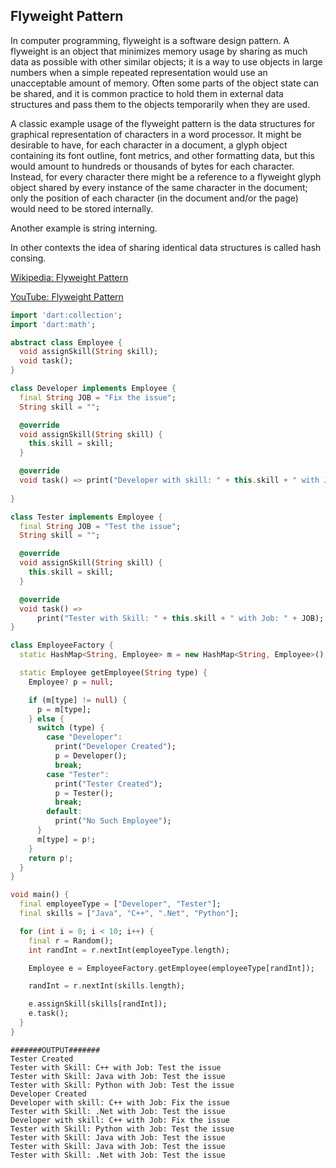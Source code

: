 ## Flyweight Pattern
In computer programming, flyweight is a software design pattern. A flyweight is an object that minimizes memory usage by sharing as much data as possible with other similar objects; it is a way to use objects in large numbers when a simple repeated representation would use an unacceptable amount of memory. Often some parts of the object state can be shared, and it is common practice to hold them in external data structures and pass them to the objects temporarily when they are used.

A classic example usage of the flyweight pattern is the data structures for graphical representation of characters in a word processor. It might be desirable to have, for each character in a document, a glyph object containing its font outline, font metrics, and other formatting data, but this would amount to hundreds or thousands of bytes for each character. Instead, for every character there might be a reference to a flyweight glyph object shared by every instance of the same character in the document; only the position of each character (in the document and/or the page) would need to be stored internally.

Another example is string interning.

In other contexts the idea of sharing identical data structures is called hash consing.

[Wikipedia: Flyweight Pattern](https://en.wikipedia.org/wiki/Flyweight_pattern)

[YouTube: Flyweight Pattern](https://www.youtube.com/watch?v=0vV-R2926ss&ab_channel=DerekBanas)

``` dart
import 'dart:collection';
import 'dart:math';

abstract class Employee {
  void assignSkill(String skill);
  void task();
}

class Developer implements Employee {
  final String JOB = "Fix the issue";
  String skill = "";

  @override
  void assignSkill(String skill) {
    this.skill = skill;
  }

  @override
  void task() => print("Developer with skill: " + this.skill + " with Job: " + JOB);
  
}

class Tester implements Employee {
  final String JOB = "Test the issue";
  String skill = "";

  @override
  void assignSkill(String skill) {
    this.skill = skill;
  }

  @override
  void task() =>
      print("Tester with Skill: " + this.skill + " with Job: " + JOB);
}

class EmployeeFactory {
  static HashMap<String, Employee> m = new HashMap<String, Employee>();

  static Employee getEmployee(String type) {
    Employee? p = null;

    if (m[type] != null) {
      p = m[type];
    } else {
      switch (type) {
        case "Developer":
          print("Developer Created");
          p = Developer();
          break;
        case "Tester":
          print("Tester Created");
          p = Tester();
          break;
        default:
          print("No Such Employee");
      }
      m[type] = p!;
    }
    return p!;
  }
}

void main() {
  final employeeType = ["Developer", "Tester"];
  final skills = ["Java", "C++", ".Net", "Python"];

  for (int i = 0; i < 10; i++) {
    final r = Random();
    int randInt = r.nextInt(employeeType.length);

    Employee e = EmployeeFactory.getEmployee(employeeType[randInt]);

    randInt = r.nextInt(skills.length);

    e.assignSkill(skills[randInt]);
    e.task();
  }
}
```

```
#######OUTPUT#######
Tester Created
Tester with Skill: C++ with Job: Test the issue
Tester with Skill: Java with Job: Test the issue
Tester with Skill: Python with Job: Test the issue
Developer Created
Developer with skill: C++ with Job: Fix the issue
Tester with Skill: .Net with Job: Test the issue
Developer with skill: C++ with Job: Fix the issue
Tester with Skill: Python with Job: Test the issue
Tester with Skill: Java with Job: Test the issue
Tester with Skill: Java with Job: Test the issue
Tester with Skill: .Net with Job: Test the issue
```
